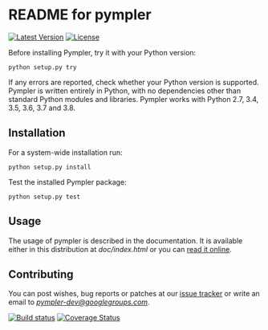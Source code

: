 README for pympler
==================

[![Latest Version](https://img.shields.io/pypi/v/pympler.svg)](https://pypi.org/project/Pympler/)
[![License](https://img.shields.io/pypi/l/pympler.svg)](https://pypi.org/project/Pympler/)


Before installing Pympler, try it with your Python version:

    python setup.py try

If any errors are reported, check whether your Python version is supported.
Pympler is written entirely in Python, with no dependencies other than standard
Python modules and libraries. Pympler works with Python 2.7, 3.4, 3.5, 3.6, 3.7
and 3.8.

Installation
------------

For a system-wide installation run:

    python setup.py install

Test the installed Pympler package:

    python setup.py test


Usage
-----

The usage of pympler is described in the documentation.  It is
available either in this distribution at *doc/index.html* or
you can [read it online](https://pympler.readthedocs.io/en/latest/).


Contributing
------------

You can post wishes, bug reports or patches at our
[issue tracker](https://github.com/pympler/pympler/issues) or
write an email to *pympler-dev@googlegroups.com*.


[![Build status](https://secure.travis-ci.org/pympler/pympler.png?branch=master)](http://travis-ci.org/pympler/pympler)
[![Coverage Status](https://coveralls.io/repos/pympler/pympler/badge.svg?branch=master)](https://coveralls.io/r/pympler/pympler?branch=master)
